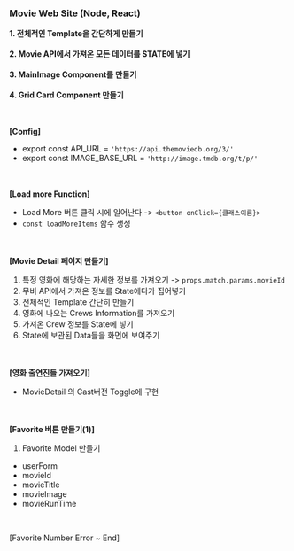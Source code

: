 <h3>Movie Web Site (Node, React)</h3>

**1. 전체적인 Template을 간단하게 만들기** <br>
<br>
**2. Movie API에서 가져온 모든 데이터를 STATE에 넣기** <br>
<br>
**3. MainImage Component를 만들기** <br>
<br>
**4. Grid Card Component 만들기** <br> 


<br><br>
**[Config]** <br>

- export const API_URL = `'https://api.themoviedb.org/3/'`<br>
- export const IMAGE_BASE_URL = `'http://image.tmdb.org/t/p/'`<br>

<br><br>
**[Load more Function]** <br>

- Load More 버튼 클릭 시에 일어난다 -> `<button onClick={클래스이름}>` <br>
- `const loadMoreItems` 함수 생성<br>

<br><br>
**[Movie Detail 페이지 만들기]** <br>

1. 특정 영화에 해당하는 자세한 정보를 가져오기 -> `props.match.params.movieId` <br>
2. 무비 API에서 가져온 정보를 State에다가 집어넣기 <br>
3. 전체적인 Template 간단히 만들기 <br>
4. 영화에 나오는 Crews Information를 가져오기 <br>
5. 가져온 Crew 정보를 State에 넣기 <br>
6. State에 보관된 Data들을 화면에 보여주기 <br>

<br><br>
**[영화 출연진들 가져오기]** <br>

- MovieDetail 의 Cast버전 Toggle에 구현<br>

<br><br>
**[Favorite 버튼 만들기(1)]** <br>

1. Favorite Model 만들기 <br>

+ userForm <br>
+ movieId <br>
+ movieTitle <br>
+ movieImage <br>
+ movieRunTime <br>
<br>

[Favorite Number Error ~ End]
